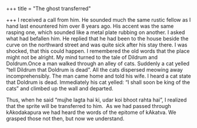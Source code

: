 +++
title = "The ghost transferred"

+++
I received a call from him. He sounded much the same rustic fellow as I
hand last enountered him over 8 years ago. His accent was the same
rasping one, which sounded like a metal plate rubbing on another. I
asked what had befallen him. He replied that he had been to the house
beside the curve on the northward street and was quite sick after his
stay there. I was shocked, that this could happen. I remembered the old
words that the place might not be alright. My mind turned to the tale of
Dildrum and Doldrum.Once a man walked through an alley of cats. Suddenly
a cat yelled “tell Dildrum that Doldrum is dead”. All the cats dispersed
meowing away incomprehensibly. The man came home and told his wife. I
heard a cat state that Doldrum is dead. Immediately his cat yelled: “I
shall soon be king of the cats” and climbed up the wall and departed.

Thus, when he said “mujhe lagta hai ki, udar koi bhoot rahta hai”, I
realized that the sprite will be transferred to him.  As we had passed
through kAkodakapura we had heard the words of the epitome of kAkatva.
We grasped those not then, but now we understand.
